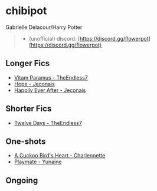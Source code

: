 # chibipot

Gabrielle Delacour/Harry Potter

> * (unofficial) discord: [https://discord.gg/flowerpot](https://discord.gg/flowerpot) 

## Longer Fics

- [Vitam Paramus - TheEndless7](https://www.fanfiction.net/s/9444529/1/Vitam-Paramus)
- [Hope - Jeconais](https://jeconais.fanficauthors.net/Hope/index/)
- [Happily Ever After - Jeconais](https://jeconais.fanficauthors.net/Happily_Ever_After/index/)

## Shorter Fics

- [Twelve Days - TheEndless7](https://www.fanfiction.net/s/13459233/1/Twelve-Days)

## One-shots

- [A Cuckoo Bird's Heart - Charlennette](https://www.fanfiction.net/s/13918484/1/A-Cuckoo-Bird-s-Heart)
- [Playmate - Yunaine](https://www.fanfiction.net/s/10027124/1/)

## Ongoing

